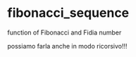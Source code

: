 # fibonacci_sequence
function of Fibonacci and Fidia number

possiamo farla anche in modo ricorsivo!!!
